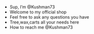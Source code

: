 - Sup, I’m @Kushman73
- Welcome to my official shop
- Feel free to ask any questions you have
- Tree,wax,carts all your needs here
- How to reach me @Kushman73

<!---
Kushman73/Kushman73 is a ✨ special ✨ repository because its `README.md` (this file) appears on your GitHub profile.
You can click the Preview link to take a look at your changes.
--->
